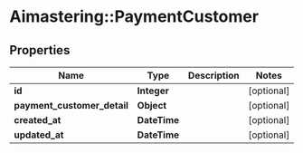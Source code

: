 # Aimastering::PaymentCustomer

## Properties
Name | Type | Description | Notes
------------ | ------------- | ------------- | -------------
**id** | **Integer** |  | [optional] 
**payment_customer_detail** | **Object** |  | [optional] 
**created_at** | **DateTime** |  | [optional] 
**updated_at** | **DateTime** |  | [optional] 


